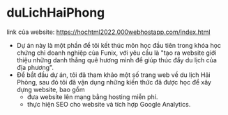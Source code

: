 # duLichHaiPhong
link của website: https://hochtml2022.000webhostapp.com/index.html
- Dự án này là một phần để tôi kết thúc môn học đầu tiên trong khóa học chứng chỉ doanh nghiệp của Funix,
  với yêu cầu là "tạo ra website giới thiệu những danh thắng quê hương mình để giúp thúc đẩy du lịch của địa phương".
- Để bắt đầu dự án, tôi đã tham khảo một số trang web về du lịch Hải Phòng, sau đó tôi đã vận dụng những kiến thức đã được học để xây dựng website, bao gồm
  + đưa website lên mạng bằng hosting miễn phí.
  + thực hiện SEO cho website và tích hợp Google Analytics.
